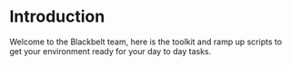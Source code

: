 # Introduction

Welcome to the Blackbelt team, here is the toolkit and ramp up scripts to get your environment ready for your day to day tasks.

